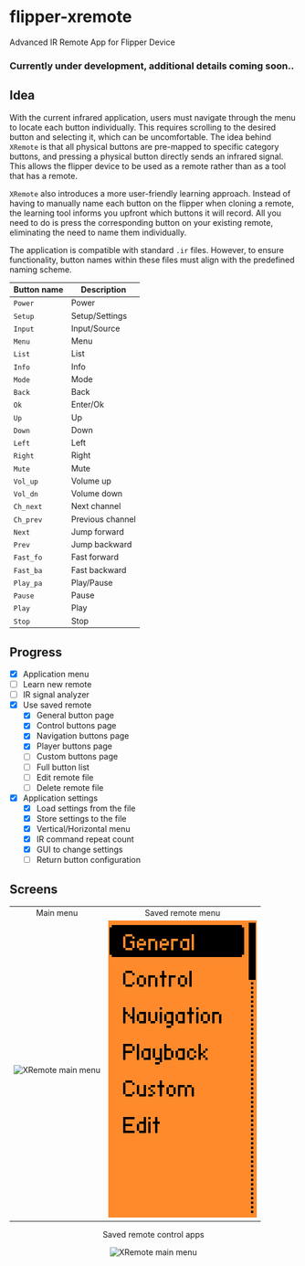 # flipper-xremote
Advanced IR Remote App for Flipper Device 

### Currently under development, additional details coming soon..

## Idea
With the current infrared application, users must navigate through the menu to locate each button individually. This requires scrolling to the desired button and selecting it, which can be uncomfortable. The idea behind `XRemote` is that all physical buttons are pre-mapped to specific category buttons, and pressing a physical button directly sends an infrared signal. This allows the flipper device to be used as a remote rather than as a tool that has a remote.

`XRemote` also introduces a more user-friendly learning approach. Instead of having to manually name each button on the flipper when cloning a remote, the learning tool informs you upfront which buttons it will record. All you need to do is press the corresponding button on your existing remote, eliminating the need to name them individually.

The application is compatible with standard `.ir` files. However, to ensure functionality, button names within these files must align with the predefined naming scheme.

Button name | Description
------------|-------------------
`Power`     | Power
`Setup`     | Setup/Settings
`Input`     | Input/Source
`Menu`      | Menu
`List`      | List
`Info`      | Info
`Mode`      | Mode
`Back`      | Back
`Ok`        | Enter/Ok
`Up`        | Up
`Down`      | Down
`Left`      | Left
`Right`     | Right
`Mute`      | Mute
`Vol_up`    | Volume up
`Vol_dn`    | Volume down
`Ch_next`   | Next channel
`Ch_prev`   | Previous channel
`Next`      | Jump forward
`Prev`      | Jump backward
`Fast_fo`   | Fast forward
`Fast_ba`   | Fast backward
`Play_pa`   | Play/Pause
`Pause`     | Pause
`Play`      | Play
`Stop`      | Stop

## Progress

- [x] Application menu
- [ ] Learn new remote
- [ ] IR signal analyzer
- [x] Use saved remote
    - [x] General button page
    - [x] Control buttons page
    - [x] Navigation buttons page
    - [x] Player buttons page
    - [ ] Custom buttons page
    - [ ] Full button list
    - [ ] Edit remote file
    - [ ] Delete remote file
- [x] Application settings
    - [x] Load settings from the file
    - [x] Store settings to the file
    - [x] Vertical/Horizontal menu
    - [x] IR command repeat count
    - [x] GUI to change settings
    - [ ] Return button configuration

## Screens

<table align="center">
    <tr>
        <td align="center">Main menu</td>
        <td align="center">Saved remote menu</td>
    </tr>
    <tr>
        <td><img src="https://github.com/kala13x/flipper-xremote/blob/main/screens/app_menu.png" alt="XRemote main menu"></td>
        <td><img src="https://github.com/kala13x/flipper-xremote/blob/main/screens/saved_remote_menu.png" alt="XRemote saved remote menu"></td>
    </tr>
</table>

<p align="center">
Saved remote control apps
</p>
<p align="center">
    <img src="https://github.com/kala13x/flipper-xremote/blob/main/screens/saved_remote_apps.png" alt="XRemote main menu">
</p>
